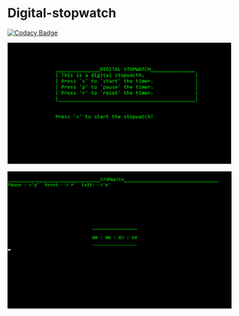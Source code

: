 # Digital-stopwatch

[![Codacy Badge](https://api.codacy.com/project/badge/Grade/29c8df187cca42c09554eb10aa9edd9a)](https://app.codacy.com/app/arghac14/Digital-stopwatch?utm_source=github.com&utm_medium=referral&utm_content=arghac14/Digital-stopwatch&utm_campaign=Badge_Grade_Dashboard)

![Main Screen](Screenshot1.png "Main screen")

![Timer screen](Screenshot2.png "Timer Screen")

